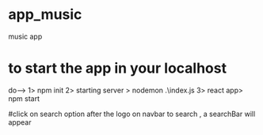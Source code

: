 # app_music
music app
# to start the app in your localhost
do-->
1> npm init
2> starting server > nodemon .\index.js
3> react app> npm start 

#click on search option after the logo on navbar to search , a searchBar will appear
